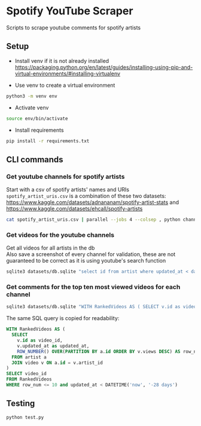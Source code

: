 # Spotify YouTube Scraper

Scripts to scrape youtube comments for spotify artists

## Setup

- Install venv if it is not already installed  
https://packaging.python.org/en/latest/guides/installing-using-pip-and-virtual-environments/#installing-virtualenv

- Use venv to create a virtual environment  
```bash
python3 -m venv env
```

- Activate venv  
```bash
source env/bin/activate
```

- Install requirements  
```bash
pip install -r requirements.txt
```

## CLI commands

### Get youtube channels for spotify artists
Start with a csv of spotify artists' names and URIs  
`spotify_artist_uris.csv` is a combination of these two datasets: https://www.kaggle.com/datasets/adnananam/spotify-artist-stats and https://www.kaggle.com/datasets/ehcall/spotify-artists  

```bash
cat spotify_artist_uris.csv | parallel --jobs 4 --colsep , python channels.py --db-path=datasets/db.sqlite --artist-name={2} --spotify-uri={3}
```

### Get videos for the youtube channels
Get all videos for all artists in the db  
Also save a screenshot of every channel for validation, these are not guaranteed to be correct as it is using youtube's search function  

```bash
sqlite3 datasets/db.sqlite "select id from artist where updated_at < datetime('now', '-28 day')" | parallel --jobs 4 --colsep , python videos.py --db-path=datasets/db.sqlite --artist-id={1} --screenshot-path=./screenshots
```

### Get comments for the top ten most viewed videos for each channel
```bash
sqlite3 datasets/db.sqlite "WITH RankedVideos AS ( SELECT v.id as video_id, v.updated_at as updated_at, ROW_NUMBER() OVER(PARTITION BY a.id ORDER BY v.views DESC) AS row_num FROM artist a JOIN video v ON a.id = v.artist_id) SELECT video_id FROM RankedVideos WHERE row_num <= 10 and updated_at < DATETIME('now', '-28 days')" | parallel --jobs 4 --colsep , python comments.py --db-path=datasets/db.sqlite --video-id={1} --max-comments=250
```

The same SQL query is copied for readability:
```sql
WITH RankedVideos AS (
  SELECT
    v.id as video_id,
    v.updated_at as updated_at,
    ROW_NUMBER() OVER(PARTITION BY a.id ORDER BY v.views DESC) AS row_num
  FROM artist a
  JOIN video v ON a.id = v.artist_id
)
SELECT video_id
FROM RankedVideos
WHERE row_num <= 10 and updated_at < DATETIME('now', '-28 days')
```

## Testing
```bash
python test.py
```

